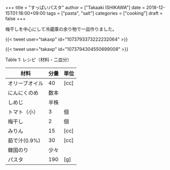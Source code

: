 +++
title = "すっぱいパスタ"
author = ["Takaaki ISHIKAWA"]
date = 2018-12-15T01:18:00+09:00
tags = ["pasta", "salt"]
categories = ["cooking"]
draft = false
+++

梅干しを中心にして冷蔵庫の余り物で一皿作りました。  

{{< tweet user="takaxp" id="1073793373222232064" >}}  

{{< tweet user="takaxp" id="1073794304550699008" >}}  

<div class="table-caption">
  <span class="table-number">Table 1</span>:
  レシピ（材料・二皿分）
</div>

| 材料      | 分量 | 単位 |
|---------|----|----|
| オリーブオイル | 40  | [cc] |
| にんにくのめ | 数本 |      |
| しめじ    | 半株 |      |
| トマト（小） | 3   | 個   |
| 梅干し    | 2   | 個   |
| みりん    | 15  | [cc] |
| 茹で汁(0.9%) | 30  | [cc] |
| 韓国のり  | 少々 |      |
| パスタ    | 190 | [g]  |